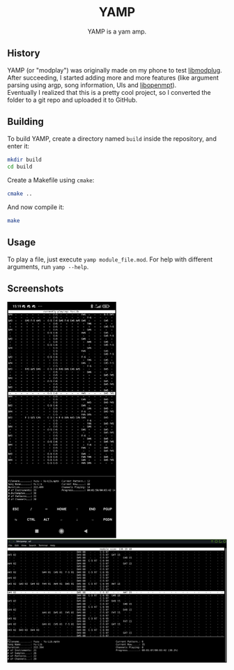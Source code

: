 <div align="center">

# YAMP
YAMP is a yam amp.

</div>

## History
YAMP (or "modplay") was originally made on my phone to test [libmodplug](https://github.com/Konstanty/libmodplug).  
After succeeding, I started adding more and more features (like argument parsing using argp, song information, UIs and [libopenmpt](https://lib.openmpt.org/libopenmpt/)).  
Eventually I realized that this is a pretty cool project, so I converted the folder to a git repo and uploaded it to GitHub.

## Building
To build YAMP, create a directory named `build` inside the repository, and enter it:
```sh
mkdir build
cd build
```
Create a Makefile using `cmake`:
```sh
cmake ..
```
And now compile it:
```sh
make
```

## Usage
To play a file, just execute `yamp module_file.mod`.
For help with different arguments, run `yamp --help`.

## Screenshots
<img
    src = 'doc/images/screenshot_termux.png'
    width = 250
/>
<img
    src = 'doc/images/screenshot_pc.png'
    width = 512
/>
<br>
